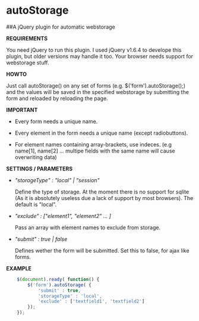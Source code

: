 autoStorage
===========
##A jQuery plugin for automatic webstorage

**REQUIREMENTS**

You need jQuery to run this plugin. I used jQuery v1.6.4 to develope this plugin, but older versions may handle it too. Your browser needs support for webstorage stuff.


**HOWTO**

Just call autoStorage() on any set of forms (e.g. $('form').autoStorage();) and the values will be saved in the specified webstorage by submitting the form and reloaded by reloading the page.


**IMPORTANT**

*	Every form needs a unique name.

*	Every element in the form needs a unique name (except radiobuttons).

*	For element names containing array-brackets, use indeces. (e.g name[1], name[2] ... multipe fields with the same name will cause overwriting data)


**SETTINGS / PARAMETERS**

*	*"storageType" : "local" | "session"*

	Define the type of storage. At the moment there is no support for sqlite (As it is absolutely useless due a lack of support by most browsers).
	The default is "local".
	
*	*"exclude" : ["element1", "element2" ... ]*

	Pass an array with element names to exclude from storage.
	
*	*"submit" : true | false*

	Defines wether the form will be submitted. Set this to false, for ajax like forms.

	
**EXAMPLE**

```javascript
	$(document).ready( function() {
		$('form').autoStorage( {
			'submit' : true,
			'storageType' : 'local',
			'exclude' : ['textfield1', 'textfield2']
		});
	});
```